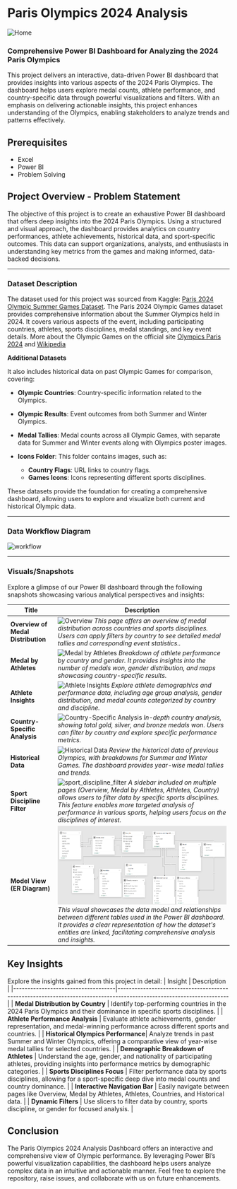 # Paris Olympics 2024 Analysis 
![Home](assets/Slides/Home.png)
### Comprehensive Power BI Dashboard for Analyzing the 2024 Paris Olympics
This project delivers an interactive, data-driven Power BI dashboard that provides insights into various aspects of the 2024 Paris Olympics. The dashboard helps users explore medal counts, athlete performance, and country-specific data through powerful visualizations and filters. With an emphasis on delivering actionable insights, this project enhances understanding of the Olympics, enabling stakeholders to analyze trends and patterns effectively.

## Prerequisites
- Excel
- Power BI
- Problem Solving


## Project Overview - Problem Statement

The objective of this project is to create an exhaustive Power BI dashboard that offers deep insights into the 2024 Paris Olympics. Using a structured and visual approach, the dashboard provides analytics on country performances, athlete achievements, historical data, and sport-specific outcomes. This data can support organizations, analysts, and enthusiasts in understanding key metrics from the games and making informed, data-backed decisions.

---

### Dataset Description
The dataset used for this project was sourced from Kaggle: [Paris 2024 Olympic Summer Games Dataset](https://www.kaggle.com/datasets/piterfm/paris-2024-olympic-summer-games/data). The Paris 2024 Olympic Games dataset provides comprehensive information about the Summer Olympics held in 2024. It covers various aspects of the event, including participating countries, athletes, sports disciplines, medal standings, and key event details. More about the Olympic Games on the official site [Olympics Paris 2024](https://olympics.com/en/paris-2024) and [Wikipedia](https://en.wikipedia.org/wiki/2024_Summer_Olympics)

**Additional Datasets**

It also includes historical data on past Olympic Games for comparison, covering:
- **Olympic Countries**: Country-specific information related to the Olympics.
- **Olympic Results**: Event outcomes from both Summer and Winter Olympics.
- **Medal Tallies**: Medal counts across all Olympic Games, with separate data for Summer and Winter events along with Olympics poster images.

- **Icons Folder**: This folder contains images, such as:
  - **Country Flags**: URL links to country flags.
  - **Games Icons**: Icons representing different sports disciplines.
  
These datasets provide the foundation for creating a comprehensive dashboard, allowing users to explore and visualize both current and historical Olympic data.

---
### Data Workflow Diagram
![workflow](assets/Slides/workflow.png)

---
### Visuals/Snapshots

Explore a glimpse of our Power BI dashboard through the following snapshots showcasing various analytical perspectives and insights:

| Title | Description |
| --- | --- |
| **Overview of Medal Distribution** |  ![Overview](assets/Slides/Overview.png) *This page offers an overview of medal distribution across countries and sports disciplines. Users can apply filters by country to see detailed medal tallies and corresponding event statistics..*|
| **Medal by Athletes** | ![Medal by Athletes](assets/Slides/Medal%20by%20Athletes.png)  *Breakdown of athlete performance by country and gender. It provides insights into the number of medals won, gender distribution, and maps showcasing country-specific results.*|
| **Athlete Insights** | ![Athlete Insights](assets/Slides/Athletes.png) *Explore athlete demographics and performance data, including age group analysis, gender distribution, and medal counts categorized by country and discipline.* |
| **Country-Specific Analysis** | ![Country-Specific Analysis](assets/Slides/Country.png)  *In-depth country analysis, showing total gold, silver, and bronze medals won. Users can filter by country and explore specific performance metrics.*|
| **Historical Data** | ![Historical Data](assets/Slides/Historical.png) *Review the historical data of previous Olympics, with breakdowns for Summer and Winter Games. The dashboard provides year-wise medal tallies and trends.*|
| **Sport Discipline Filter** | ![sport_discipline_filter](assets/Slides/Sidebar.png) *A sidebar included on multiple pages (Overview, Medal by Athletes, Athletes, Country) allows users to filter data by specific sports disciplines. This feature enables more targeted analysis of performance in various sports, helping users focus on the disciplines of interest.* |
| **Model View (ER Diagram)** | ![model_view](https://github.com/Adityathere/Paris-Olympics-2024-Analysis/blob/main/assets/Slides/ER%20Diagram.png) *This visual showcases the data model and relationships between different tables used in the Power BI dashboard. It provides a clear representation of how the dataset's entities are linked, facilitating comprehensive analysis and insights.* |



## Key Insights
Explore the insights gained from this project in detail:
| Insight                            | Description                                                                                                         |
|------------------------------------|---------------------------------------------------------------------------------------------------------------------|
| **Medal Distribution by Country**  | Identify top-performing countries in the 2024 Paris Olympics and their dominance in specific sports disciplines.      |
| **Athlete Performance Analysis**   | Evaluate athlete achievements, gender representation, and medal-winning performance across different sports and countries. |
| **Historical Olympics Performance**| Analyze trends in past Summer and Winter Olympics, offering a comparative view of year-wise medal tallies for selected countries. |
| **Demographic Breakdown of Athletes** | Understand the age, gender, and nationality of participating athletes, providing insights into performance metrics by demographic categories. |
| **Sports Disciplines Focus**       | Filter performance data by sports disciplines, allowing for a sport-specific deep dive into medal counts and country dominance. |
| **Interactive Navigation Bar**     | Easily navigate between pages like Overview, Medal by Athletes, Athletes, Countries, and Historical data.           |
| **Dynamic Filters**                | Use slicers to filter data by country, sports discipline, or gender for focused analysis.                           |



## Conclusion

The Paris Olympics 2024 Analysis Dashboard offers an interactive and comprehensive view of Olympic performance. By leveraging Power BI’s powerful visualization capabilities, the dashboard helps users analyze complex data in an intuitive and actionable manner. Feel free to explore the repository, raise issues, and collaborate with us on future enhancements.

